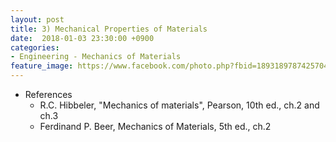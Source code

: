 ```yaml
---
layout: post
title: 3) Mechanical Properties of Materials
date:  2018-01-03 23:30:00 +0900
categories:
- Engineering - Mechanics of Materials
feature_image: https://www.facebook.com/photo.php?fbid=1893189787425704&set=a.1893187554092594&type=3&theater
---
```


* References
  * R.C. Hibbeler, "Mechanics of materials",  Pearson, 10th ed., ch.2 and ch.3
  * Ferdinand P. Beer, Mechanics of Materials, 5th ed., ch.2

